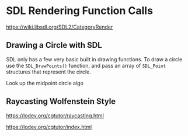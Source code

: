 # SDL Rendering Function Calls

https://wiki.libsdl.org/SDL2/CategoryRender

## Drawing a Circle with SDL

SDL only has a few very basic built in drawing functions. To draw a circle use the `SDL_DrawPoints()` function, and pass an array of `SDL_Point` structures that represent the circle.

Look up the midpoint circle algo

## Raycasting Wolfenstein Style

https://lodev.org/cgtutor/raycasting.html

https://lodev.org/cgtutor/index.html
